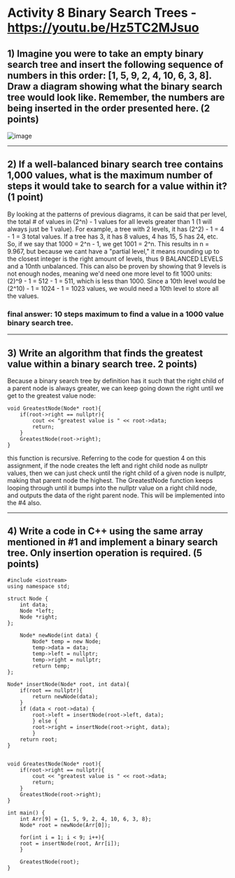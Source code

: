 # Activity 8 Binary Search Trees - https://youtu.be/Hz5TC2MJsuo

## 1) Imagine you were to take an empty binary search tree and insert the following sequence of numbers in this order: [1, 5, 9, 2, 4, 10, 6, 3, 8]. Draw a diagram showing what the binary search tree would look like. Remember, the numbers are being inserted in the order presented here. (2 points)

![image](https://github.com/user-attachments/assets/a3b635ff-2c9b-4f49-b076-ac682fdbac08)

---

## 2) If a well-balanced binary search tree contains 1,000 values, what is the maximum number of steps it would take to search for a value within it? (1 point)
By looking at the patterns of previous diagrams, it can be said that per level, the total # of values in (2^n) - 1 values for all levels greater than 1 (1 will always just be 1 value). For example, a tree with 2 levels, it has (2^2) - 1 = 4 - 1 = 3 total values. If a tree has 3, it has 8 values, 4 has 15, 5 has 24, etc. So, if we say that 1000 = 2^n - 1, we get 1001 = 2^n. This results in n = 9.967, but because we cant have a "partial level," it means rounding up to the closest integer is the right amount of levels, thus 9 BALANCED LEVELS and a 10nth unbalanced. This can also be proven by showing that 9 levels is not enough nodes, meaning we'd need one more level to fit 1000 units: (2)^9 - 1 = 512 - 1 = 511, which is less than 1000. Since a 10th level would be (2^10) - 1 = 1024 - 1 = 1023 values, we would need a 10th level to store all the values. 

### final answer: 10 steps maximum to find a value in a 1000 value binary search tree.
---

## 3) Write an algorithm that finds the greatest value within a binary search tree. 2 points)
Because a binary search tree by definition has it such that the right child of a parent node is always greater, we can keep going down the right until we get to the greatest value node:

```
void GreatestNode(Node* root){
    if(root->right == nullptr){
        cout << "greatest value is " << root->data;
        return;
    }
    GreatestNode(root->right);
}
```
this function is recursive. Referring to the code for question 4 on this assignment, if the node creates the left and right child node as nullptr values, then we can just check until the right child of a given node is nullptr, making that parent node the highest. The GreatestNode function keeps looping through until it bumps into the nullptr value on a right child node, and outputs the data of the right parent node. This will be implemented into the #4 also. 

---

## 4) Write a code in C++ using the same array mentioned in #1 and implement a binary search tree. Only insertion operation is required. (5 points)
```
#include <iostream>
using namespace std;

struct Node {
    int data;
    Node *left;
    Node *right;
};

    Node* newNode(int data) {
        Node* temp = new Node;
        temp->data = data;
        temp->left = nullptr;
        temp->right = nullptr;
        return temp;
};

Node* insertNode(Node* root, int data){
    if(root == nullptr){
        return newNode(data);
    }
    if (data < root->data) {
        root->left = insertNode(root->left, data);
        } else {
        root->right = insertNode(root->right, data);
        }
    return root;
}


void GreatestNode(Node* root){
    if(root->right == nullptr){
        cout << "greatest value is " << root->data;
        return;
    }
    GreatestNode(root->right);
}

int main() {
    int Arr[9] = {1, 5, 9, 2, 4, 10, 6, 3, 8};
    Node* root = newNode(Arr[0]);

    for(int i = 1; i < 9; i++){
    root = insertNode(root, Arr[i]);
    }

    GreatestNode(root);
}


```
